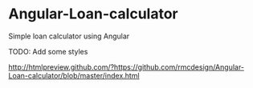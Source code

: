 # Angular-Loan-calculator
Simple loan calculator using Angular

TODO: Add some styles

http://htmlpreview.github.com/?https://github.com/rmcdesign/Angular-Loan-calculator/blob/master/index.html
